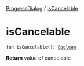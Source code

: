 [ProgressDialog](index.md) / [isCancelable](./is-cancelable.md)

# isCancelable

`fun isCancelable(): `[`Boolean`](https://kotlinlang.org/api/latest/jvm/stdlib/kotlin/-boolean/index.html)

**Return**
value of cancelable

